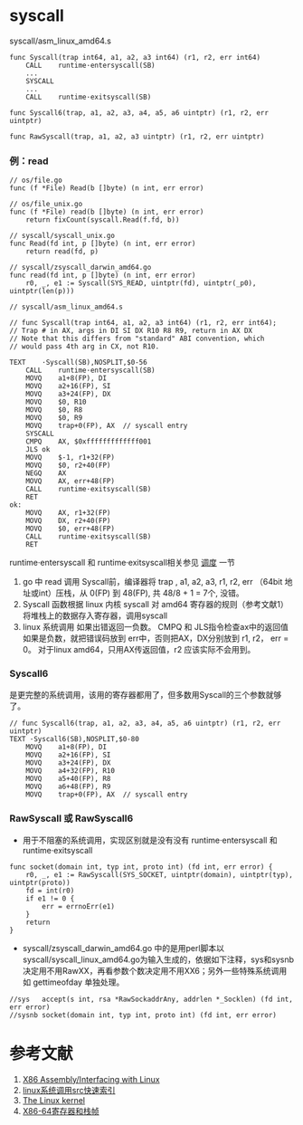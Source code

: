

# syscall
syscall/asm_linux_amd64.s

```
func Syscall(trap int64, a1, a2, a3 int64) (r1, r2, err int64)
	CALL	runtime·entersyscall(SB)
	...
	SYSCALL
	...
	CALL	runtime·exitsyscall(SB)

func Syscall6(trap, a1, a2, a3, a4, a5, a6 uintptr) (r1, r2, err uintptr)

func RawSyscall(trap, a1, a2, a3 uintptr) (r1, r2, err uintptr)

```

### 例：read

```
// os/file.go
func (f *File) Read(b []byte) (n int, err error)

// os/file_unix.go
func (f *File) read(b []byte) (n int, err error)
	return fixCount(syscall.Read(f.fd, b))

// syscall/syscall_unix.go
func Read(fd int, p []byte) (n int, err error) 
	return read(fd, p)

// syscall/zsyscall_darwin_amd64.go
func read(fd int, p []byte) (n int, err error)
	r0, _, e1 := Syscall(SYS_READ, uintptr(fd), uintptr(_p0), uintptr(len(p)))

// syscall/asm_linux_amd64.s

// func Syscall(trap int64, a1, a2, a3 int64) (r1, r2, err int64);
// Trap # in AX, args in DI SI DX R10 R8 R9, return in AX DX
// Note that this differs from "standard" ABI convention, which
// would pass 4th arg in CX, not R10.

TEXT	·Syscall(SB),NOSPLIT,$0-56
	CALL	runtime·entersyscall(SB)
	MOVQ	a1+8(FP), DI
	MOVQ	a2+16(FP), SI
	MOVQ	a3+24(FP), DX
	MOVQ	$0, R10
	MOVQ	$0, R8
	MOVQ	$0, R9
	MOVQ	trap+0(FP), AX	// syscall entry
	SYSCALL
	CMPQ	AX, $0xfffffffffffff001
	JLS	ok
	MOVQ	$-1, r1+32(FP)
	MOVQ	$0, r2+40(FP)
	NEGQ	AX
	MOVQ	AX, err+48(FP)
	CALL	runtime·exitsyscall(SB)
	RET
ok:
	MOVQ	AX, r1+32(FP)
	MOVQ	DX, r2+40(FP)
	MOVQ	$0, err+48(FP)
	CALL	runtime·exitsyscall(SB)
	RET
```

runtime·entersyscall 和 runtime·exitsyscall相关参见 [调度](schedule.md) 一节

1. go 中 read 调用 Syscall前，编译器将 trap , a1, a2, a3, r1, r2, err （64bit 地址或int）压栈，从 0(FP) 到 48(FP), 共 48/8 + 1 = 7个, 没错。
2. Syscall 函数根据 linux 内核 syscall 对 amd64 寄存器的规则（参考文献1）将堆栈上的数据存入寄存器，调用syscall
3. linux 系统调用 如果出错返回一负数。 CMPQ 和 JLS指令检查ax中的返回值如果是负数，就把错误码放到 err中，否则把AX，DX分别放到 r1, r2， err = 0。 对于linux amd64，只用AX传返回值，r2 应该实际不会用到。



### Syscall6 

是更完整的系统调用，该用的寄存器都用了，但多数用Syscall的三个参数就够了。

```
// func Syscall6(trap, a1, a2, a3, a4, a5, a6 uintptr) (r1, r2, err uintptr)
TEXT ·Syscall6(SB),NOSPLIT,$0-80
	MOVQ	a1+8(FP), DI
	MOVQ	a2+16(FP), SI
	MOVQ	a3+24(FP), DX
	MOVQ	a4+32(FP), R10
	MOVQ	a5+40(FP), R8
	MOVQ	a6+48(FP), R9
	MOVQ	trap+0(FP), AX	// syscall entry
```

###  RawSyscall 或 RawSyscall6
* 用于不阻塞的系统调用，实现区别就是没有没有 runtime·entersyscall 和 runtime·exitsyscall

```
func socket(domain int, typ int, proto int) (fd int, err error) {
	r0, _, e1 := RawSyscall(SYS_SOCKET, uintptr(domain), uintptr(typ), uintptr(proto))
	fd = int(r0)
	if e1 != 0 {
		err = errnoErr(e1)
	}
	return
}
```

* syscall/zsyscall_darwin_amd64.go 中的是用perl脚本以 syscall/syscall_linux_amd64.go为输入生成的，依据如下注释，sys和sysnb决定用不用RawXX，再看参数个数决定用不用XX6；另外一些特殊系统调用如 gettimeofday 单独处理。

```
//sys	accept(s int, rsa *RawSockaddrAny, addrlen *_Socklen) (fd int, err error)
//sysnb	socket(domain int, typ int, proto int) (fd int, err error)
```



# 参考文献

1. [X86 Assembly/Interfacing with Linux](https://en.wikibooks.org/wiki/X86_Assembly/Interfacing_with_Linux)
2. [linux系统调用src快速索引](https://filippo.io/linux-syscall-table/)
3. [The Linux kernel](http://www.win.tue.nl/~aeb/linux/lk/lk-4.html)
4. [X86-64寄存器和栈帧](http://www.searchtb.com/2013/03/x86-64_register_and_function_frame.html)